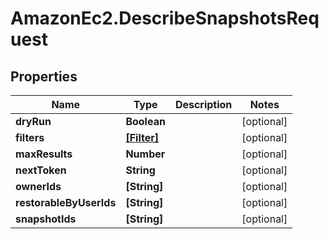 # AmazonEc2.DescribeSnapshotsRequest

## Properties

Name | Type | Description | Notes
------------ | ------------- | ------------- | -------------
**dryRun** | **Boolean** |  | [optional] 
**filters** | [**[Filter]**](Filter.md) |  | [optional] 
**maxResults** | **Number** |  | [optional] 
**nextToken** | **String** |  | [optional] 
**ownerIds** | **[String]** |  | [optional] 
**restorableByUserIds** | **[String]** |  | [optional] 
**snapshotIds** | **[String]** |  | [optional] 


